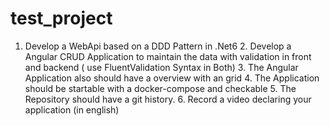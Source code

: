 # test_project
 1. Develop a WebApi based on a DDD Pattern in .Net6  2. Develop a Angular CRUD Application to maintain the data with validation in front and backend ( use FluentValidation Syntax in Both)  3. The Angular Application also should have a overview with an grid  4. The Application should be startable with a docker-compose and checkable  5. The Repository should have a git history.  6. Record a video declaring your application (in english)  
